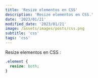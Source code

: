 ```yaml
---
title: 'Resize elementos en CSS'
description: 'Resize elementos en CSS.'
date: '2023/01/21'
modified_date: '2023/01/21'
image: /assets/images/posts/css.png
subtitle: 'css'
tags: 'css'
---
```


Resize elementos en CSS :

```css
.element {
  resize: both;
}
```
